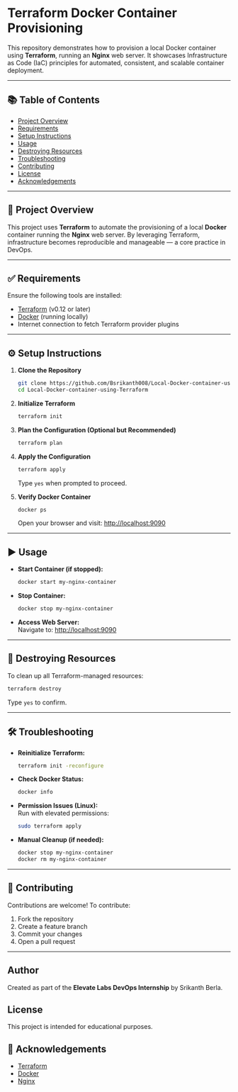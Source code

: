 
# **Terraform Docker Container Provisioning**

This repository demonstrates how to provision a local Docker container using **Terraform**, running an **Nginx** web server. It showcases Infrastructure as Code (IaC) principles for automated, consistent, and scalable container deployment.

---

## **📚 Table of Contents**

- [Project Overview](#project-overview)  
- [Requirements](#requirements)  
- [Setup Instructions](#setup-instructions)  
- [Usage](#usage)  
- [Destroying Resources](#destroying-resources)  
- [Troubleshooting](#troubleshooting)  
- [Contributing](#contributing)  
- [License](#license)  
- [Acknowledgements](#acknowledgements)  

---

## **📌 Project Overview**

This project uses **Terraform** to automate the provisioning of a local **Docker** container running the **Nginx** web server. By leveraging Terraform, infrastructure becomes reproducible and manageable — a core practice in DevOps.

---

## **✅ Requirements**

Ensure the following tools are installed:

- [Terraform](https://www.terraform.io/downloads.html) (v0.12 or later)  
- [Docker](https://docs.docker.com/get-docker/) (running locally)  
- Internet connection to fetch Terraform provider plugins  

---

## **⚙️ Setup Instructions**

1. **Clone the Repository**  
   ```bash
   git clone https://github.com/Bsrikanth008/Local-Docker-container-using-Terraform.git
   cd Local-Docker-container-using-Terraform
   ```

2. **Initialize Terraform**  
   ```bash
   terraform init
   ```

3. **Plan the Configuration (Optional but Recommended)**  
   ```bash
   terraform plan
   ```

4. **Apply the Configuration**  
   ```bash
   terraform apply
   ```
   Type `yes` when prompted to proceed.

5. **Verify Docker Container**  
   ```bash
   docker ps
   ```
   Open your browser and visit: [http://localhost:9090](http://localhost:9090)

---

## **▶️ Usage**

- **Start Container (if stopped):**  
  ```bash
  docker start my-nginx-container
  ```

- **Stop Container:**  
  ```bash
  docker stop my-nginx-container
  ```

- **Access Web Server:**  
  Navigate to: [http://localhost:9090](http://localhost:9090)

---

## **🧹 Destroying Resources**

To clean up all Terraform-managed resources:

```bash
terraform destroy
```
Type `yes` to confirm.

---

## **🛠 Troubleshooting**

- **Reinitialize Terraform:**  
  ```bash
  terraform init -reconfigure
  ```

- **Check Docker Status:**  
  ```bash
  docker info
  ```

- **Permission Issues (Linux):**  
  Run with elevated permissions:  
  ```bash
  sudo terraform apply
  ```

- **Manual Cleanup (if needed):**  
  ```bash
  docker stop my-nginx-container
  docker rm my-nginx-container
  ```

---

## **🤝 Contributing**

Contributions are welcome! To contribute:

1. Fork the repository  
2. Create a feature branch  
3. Commit your changes  
4. Open a pull request  

---
## Author

Created as part of the **Elevate Labs DevOps Internship** by Srikanth Berla.

## License

This project is intended for educational purposes.

## **🙏 Acknowledgements**

- [Terraform](https://www.terraform.io/)  
- [Docker](https://www.docker.com/)  
- [Nginx](https://www.nginx.com/)
